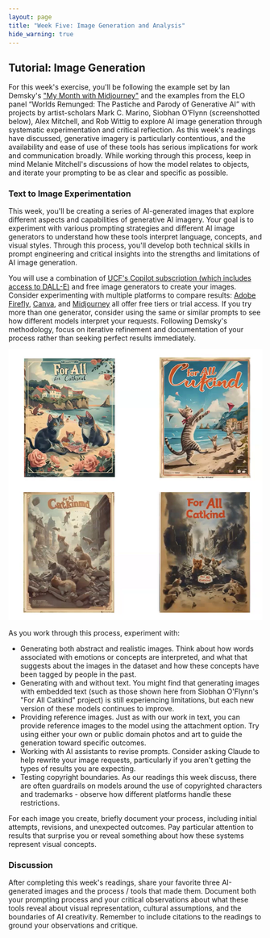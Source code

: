 ```yaml
---
layout: page
title: "Week Five: Image Generation and Analysis"
hide_warning: true
---
```


## Tutorial: Image Generation

For this week's exercise, you'll be following the example set by Ian Demsky's ["My Month with Midjourney"](https://electronicbookreview.com/publications/my-month-with-midjourney/) and the examples from the ELO panel “Worlds Remunged: The Pastiche and Parody of Generative AI” with projects by artist-scholars Mark C. Marino, Siobhan O’Flynn (screenshotted below), Alex Mitchell, and Rob Wittig to explore AI image generation through systematic experimentation and critical reflection.  As this week's readings have discussed, generative imagery is particularly contentious, and the availability and ease of use of these tools has serious implications for work and communication broadly. While working through this process, keep in mind Melanie Mitchell's discussions of how the model relates to objects, and iterate your prompting to be as clear and specific as possible.

### Text to Image Experimentation

This week, you'll be creating a series of AI-generated images that explore different aspects and capabilities of generative AI imagery. Your goal is to experiment with various prompting strategies and different AI image generators to understand how these tools interpret language, concepts, and visual styles. Through this process, you'll develop both technical skills in prompt engineering and critical insights into the strengths and limitations of AI image generation.

You will use a combination of [UCF's Copilot subscription (which includes access to DALL-E)](https://cdl.ucf.edu/faculty-multimedia-center-ai-tools/) and free image generators to create your images. Consider experimenting with multiple platforms to compare results: [Adobe Firefly](https://firefly.adobe.com/generate/image), [Canva](https://www.canva.com/), and [Midjourney](https://docs.midjourney.com/hc/en-us/articles/27870399340173-Free-Trials) all offer free tiers or trial access. If you try more than one generator, consider using the same or similar prompts to see how different models interpret your requests. Following Demsky's methodology, focus on iterative refinement and documentation of your process rather than seeking perfect results immediately.

![For All Catkind](catkind.png)

As you work through this process, experiment with:

- Generating both abstract and realistic images. Think about how words associated with emotions or concepts are interpreted, and what that suggests about the images in the dataset and how these concepts have been tagged by people in the past.
- Generating with and without text. You might find that generating images with embedded text (such as those shown here from Siobhan O'Flynn's "For All Catkind" project) is still experiencing limitations, but each new version of these models continues to improve.
- Providing reference images. Just as with our work in text, you can provide reference images to the model using the attachment option. Try using either your own or public domain photos and art to guide the generation toward specific outcomes.
- Working with AI assistants to revise prompts. Consider asking Claude to help rewrite your image requests, particularly if you aren't getting the types of results you are expecting.
- Testing copyright boundaries. As our readings this week discuss, there are often guardrails on models around the use of copyrighted characters and trademarks - observe how different platforms handle these restrictions.

For each image you create, briefly document your process, including initial attempts, revisions, and unexpected outcomes. Pay particular attention to results that surprise you or reveal something about how these systems represent visual concepts.

### Discussion

After completing this week's readings, share your favorite three AI-generated images and the process / tools that made them. Document both your prompting process and your critical observations about what these tools reveal about visual representation, cultural assumptions, and the boundaries of AI creativity. Remember to include citations to the readings to ground your observations and critique. 